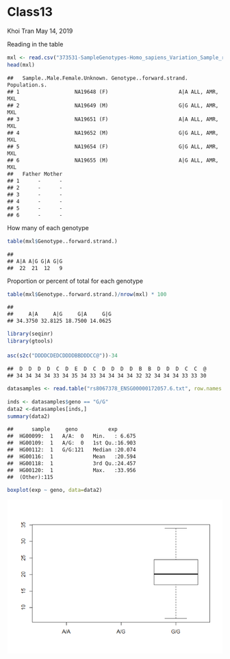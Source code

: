 Class13
================
Khoi Tran
May 14, 2019

Reading in the table

``` r
mxl <- read.csv("373531-SampleGenotypes-Homo_sapiens_Variation_Sample_rs8067378.csv")
head(mxl)
```

    ##   Sample..Male.Female.Unknown. Genotype..forward.strand. Population.s.
    ## 1                  NA19648 (F)                       A|A ALL, AMR, MXL
    ## 2                  NA19649 (M)                       G|G ALL, AMR, MXL
    ## 3                  NA19651 (F)                       A|A ALL, AMR, MXL
    ## 4                  NA19652 (M)                       G|G ALL, AMR, MXL
    ## 5                  NA19654 (F)                       G|G ALL, AMR, MXL
    ## 6                  NA19655 (M)                       A|G ALL, AMR, MXL
    ##   Father Mother
    ## 1      -      -
    ## 2      -      -
    ## 3      -      -
    ## 4      -      -
    ## 5      -      -
    ## 6      -      -

How many of each genotype

``` r
table(mxl$Genotype..forward.strand.)
```

    ## 
    ## A|A A|G G|A G|G 
    ##  22  21  12   9

Proportion or percent of total for each genotype

``` r
table(mxl$Genotype..forward.strand.)/nrow(mxl) * 100
```

    ## 
    ##     A|A     A|G     G|A     G|G 
    ## 34.3750 32.8125 18.7500 14.0625

``` r
library(seqinr)
library(gtools)

asc(s2c("DDDDCDEDCDDDDBBDDDCC@"))-34
```

    ##  D  D  D  D  C  D  E  D  C  D  D  D  D  B  B  D  D  D  C  C  @ 
    ## 34 34 34 34 33 34 35 34 33 34 34 34 34 32 32 34 34 34 33 33 30

``` r
datasamples <- read.table("rs8067378_ENSG00000172057.6.txt", row.names = 1)
```

``` r
inds <- datasamples$geno == "G/G"
data2 <-datasamples[inds,]
summary(data2)
```

    ##      sample     geno          exp        
    ##  HG00099:  1   A/A:  0   Min.   : 6.675  
    ##  HG00109:  1   A/G:  0   1st Qu.:16.903  
    ##  HG00112:  1   G/G:121   Median :20.074  
    ##  HG00116:  1             Mean   :20.594  
    ##  HG00118:  1             3rd Qu.:24.457  
    ##  HG00120:  1             Max.   :33.956  
    ##  (Other):115

``` r
boxplot(exp ~ geno, data=data2)
```

![](Class13Work_files/figure-markdown_github/unnamed-chunk-7-1.png)
